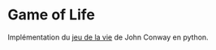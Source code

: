 # Game of Life
Implémentation du [jeu de la vie](https://conwaylife.com/wiki) de John Conway en python.
